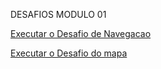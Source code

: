 DESAFIOS MODULO 01

 <a href="https://alexandrebsd.github.io/HTML-e-CSS/DESAFIOS MODULO 01 HTML+CSS/desafio Navegacao/amarela.html" target="_blank"> Executar o Desafio de Navegacao  </a>

<a href="https://alexandrebsd.github.io/HTML-e-CSS/DESAFIOS%20MODULO%2001%20HTML+CSS/desafio%20do%20mapa/imagem/DesafioDoMapa.html" target="_blank"> Executar o Desafio do mapa </a>
